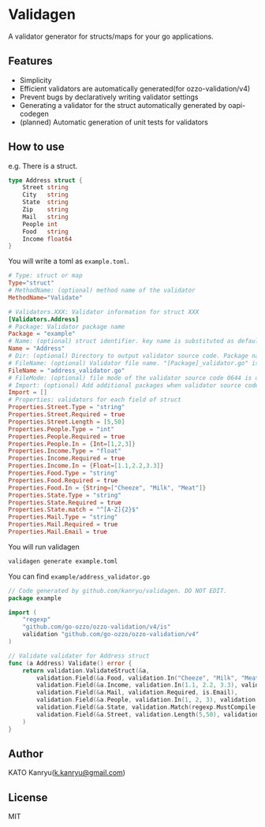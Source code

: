 # Validagen
A validator generator for structs/maps for your go applications.

## Features
- Simplicity
- Efficient validators are automatically generated(for ozzo-validation/v4)
- Prevent bugs by declaratively writing validator settings
- Generating a validator for the struct automatically generated by oapi-codegen
- (planned) Automatic generation of unit tests for validators

## How to use

e.g. There is a struct.

```go
type Address struct {
	Street string
	City   string
	State  string
	Zip    string
	Mail   string
	People int
	Food   string
	Income float64
}
```

You will write a toml as `example.toml`.

```toml
# Type: struct or map
Type="struct"
# MethodName: (optional) method name of the validator
MethodName="Validate"

# Validators.XXX: Validator information for struct XXX
[Validators.Address]
# Package: Validator package name
Package = "example"
# Name: (optional) struct identifier. key name is substituted as default
Name = "Address"
# Dir: (optional) Directory to output validator source code. Package name is default
# FileName: (optional) Validator file name. "[Package]_validator.go" is the default
FileName = "address_validator.go"
# FileMode: (optional) file mode of the validator source code 0644 is default
# Import: (optional) Add additional packages when validator source code imports them
Import = []
# Properties: validators for each field of struct
Properties.Street.Type = "string"
Properties.Street.Required = true
Properties.Street.Length = [5,50]
Properties.People.Type = "int"
Properties.People.Required = true
Properties.People.In = {Int=[1,2,3]}
Properties.Income.Type = "float"
Properties.Income.Required = true
Properties.Income.In = {Float=[1.1,2.2,3.3]}
Properties.Food.Type = "string"
Properties.Food.Required = true
Properties.Food.In = {String=["Cheeze", "Milk", "Meat"]}
Properties.State.Type = "string"
Properties.State.Required = true
Properties.State.match = "^[A-Z]{2}$"
Properties.Mail.Type = "string"
Properties.Mail.Required = true
Properties.Mail.Email = true
```

You will run validagen

```bash
validagen generate example.toml
```

You can find `example/address_validator.go`

```go
// Code generated by github.com/kanryu/validagen. DO NOT EDIT.
package example

import (
	"regexp"
	"github.com/go-ozzo/ozzo-validation/v4/is"
	validation "github.com/go-ozzo/ozzo-validation/v4"
)

// Validate validater for Address struct
func (a Address) Validate() error {
	return validation.ValidateStruct(&a,
		validation.Field(&a.Food, validation.In("Cheeze", "Milk", "Meat"), validation.Required),
		validation.Field(&a.Income, validation.In(1.1, 2.2, 3.3), validation.Required),
		validation.Field(&a.Mail, validation.Required, is.Email),
		validation.Field(&a.People, validation.In(1, 2, 3), validation.Required),
		validation.Field(&a.State, validation.Match(regexp.MustCompile("^[A-Z]{2}$")), validation.Required),
		validation.Field(&a.Street, validation.Length(5,50), validation.Required),
	)
}
```

## Author
KATO Kanryu(k.kanryu@gmail.com)

## License
MIT

